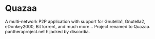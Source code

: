 Quazaa
======

A multi-network P2P application with support for Gnutella1, Gnutella2, eDonkey2000, BitTorrent, and much more... Project renamed to Quazaa. pantheraproject.net hijacked by discordia.
